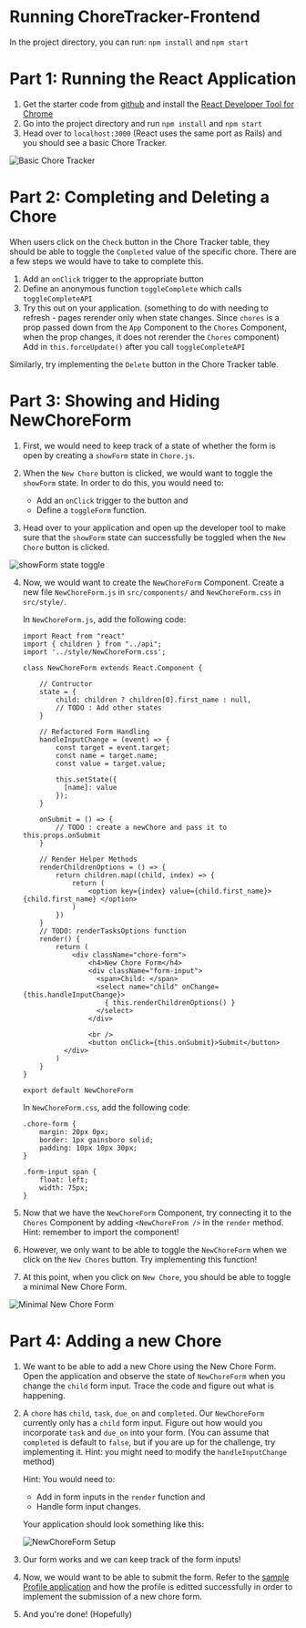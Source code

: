 # Running ChoreTracker-Frontend
In the project directory, you can run: `npm install` and `npm start`

# Part 1: Running the React Application
1. Get the starter code from [github](https://github.com/zteoh/choretracker-frontend-starter) and install the [React Developer Tool for Chrome](https://chrome.google.com/webstore/detail/react-developer-tools/fmkadmapgofadopljbjfkapdkoienihi?hl=en)
2. Go into the project directory and run `npm install` and `npm start`
3. Head over to `localhost:3000` (React uses the same port as Rails) and you should see a basic Chore Tracker.

![Basic Chore Tracker](https://imgur.com/CLUtFdl.png)

# Part 2: Completing and Deleting a Chore
When users click on the `Check` button in the Chore Tracker table, they should be able to toggle the `Completed` value of the specific chore. There are a few steps we would have to take to complete this.

1. Add an `onClick` trigger to the appropriate button
2. Define an anonymous function `toggleComplete` which calls `toggleCompleteAPI`
3. Try this out on your application. (something to do with needing to refresh - pages rerender only when state changes. Since `chores` is a prop passed down from the `App` Component to the `Chores` Component, when the prop changes, it does not rerender the `Chores` component) Add in `this.forceUpdate()` after you call `toggleCompleteAPI`

Similarly, try implementing the `Delete` button in the Chore Tracker table.

# Part 3: Showing and Hiding NewChoreForm
1. First, we would need to keep track of a state of whether the form is open by creating a `showForm` state in `Chore.js`.

2. When the `New Chore` button is clicked, we would want to toggle the `showForm` state. In order to do this, you would need to:
    * Add an `onClick` trigger to the button and
    * Define a `toggleForm` function.

3. Head over to your application and open up the developer tool to make sure that the `showForm` state can successfully be toggled when the `New Chore` button is clicked.

![showForm state toggle](https://imgur.com/jM2nJxJ.png)

4. Now, we would want to create the `NewChoreForm` Component. Create a new file `NewChoreForm.js` in `src/components/` and `NewChoreForm.css` in `src/style/`.

    In `NewChoreForm.js`, add the following code: 
    
    ```
    import React from "react"
    import { children } from "../api";
    import '../style/NewChoreForm.css';

    class NewChoreForm extends React.Component {

        // Contructor
        state = {
            child: children ? children[0].first_name : null,
            // TODO : Add other states
        }

        // Refactored Form Handling
        handleInputChange = (event) => {
            const target = event.target;
            const name = target.name;
            const value = target.value;

            this.setState({
              [name]: value
            });
        }

        onSubmit = () => {
            // TODO : create a newChore and pass it to this.props.onSubmit
        }

        // Render Helper Methods
        renderChildrenOptions = () => {
            return children.map((child, index) => {
                return (
                    <option key={index} value={child.first_name}> {child.first_name} </option>
                )
            })
        }
        // TODO: renderTasksOptions function
        render() {
            return (
                <div className="chore-form">
                    <h4>New Chore Form</h4>
                    <div className="form-input">
                      <span>Child: </span>
                      <select name="child" onChange={this.handleInputChange}>
                        { this.renderChildrenOptions() }
                      </select>
                    </div>
                    
                    <br />
                    <button onClick={this.onSubmit}>Submit</button>
              </div>
            )
        }
    }

    export default NewChoreForm
    ```

    In `NewChoreForm.css`, add the following code: 
    ```
    .chore-form {
        margin: 20px 0px;
        border: 1px gainsboro solid;
        padding: 10px 10px 30px;
    }

    .form-input span {
        float: left;
        width: 75px;
    }
    ```

5. Now that we have the `NewChoreForm` Component, try connecting it to the `Chores` Component by adding `<NewChoreFrom />`  in the `render` method. Hint: remember to import the component!

6. However, we only want to be able to toggle the `NewChoreForm` when we click on the `New Chores` button. Try implementing this function!

7. At this point, when you click on `New Chore`, you should be able to toggle a minimal New Chore Form. 

![Minimal New Chore Form](https://i.imgur.com/teVPaPH.png)

# Part 4: Adding a new Chore

1. We want to be able to add a new Chore using the New Chore Form. Open the application and observe the state of `NewChoreForm` when you change the `child` form input. Trace the code and figure out what is happening.

2. A `chore` has `child`, `task`, `due_on` and `completed`. Our `NewChoreForm` currently only has a `child` form input. Figure out how would you incorporate `task` and `due_on` into your form. (You can assume that `completed` is default to `false`, but if you are up for the challenge, try implementing it. Hint: you might need to modify the `handleInputChange` method)

    Hint: You would need to:
    * Add in form inputs in the `render` function and
    * Handle form input changes.

    Your application should look something like this:

    ![NewChoreForm Setup](https://imgur.com/XhTIhXf.png)

3. Our form works and we can keep track of the form inputs!
4. Now, we would want to be able to submit the form. Refer to the [sample Profile application](https://github.com/kdchin/profile-frontend) and how the profile is editted successfully in order to implement the submission of a new chore form.
5. And you're done! (Hopefully)